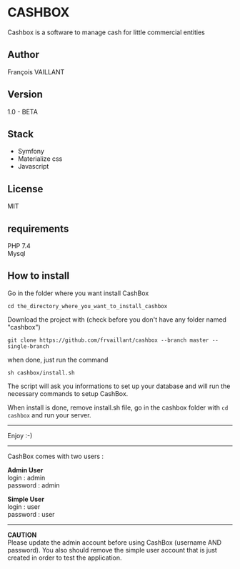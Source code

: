# CASHBOX

Cashbox is a software to manage cash for little commercial entities

## Author
François VAILLANT

## Version
1.0 - BETA

## Stack
 - Symfony
 - Materialize css
 - Javascript
 
## License
MIT 

## requirements
PHP 7.4  
Mysql 
 
## How to install

Go in the folder where you want install CashBox
```
cd the_directory_where_you_want_to_install_cashbox
```

Download the project with (check before you don't have any folder named "cashbox")
```  
git clone https://github.com/frvaillant/cashbox --branch master --single-branch
```
when done, just run the command
```
sh cashbox/install.sh
```
The script will ask you informations to set up your database 
and will run the necessary commands to setup CashBox.  

When install is done, remove install.sh file, go in the cashbox folder with `cd cashbox` and run your server.  
*****
Enjoy :-)  
*****
CashBox comes with two users :

**Admin User**  
login : admin   
password : admin

**Simple User**  
login : user  
password : user  
*****************
**CAUTION**  
Please update the admin account before using CashBox (username AND password).
You also should remove the simple user account that is just created in order to test the application.







